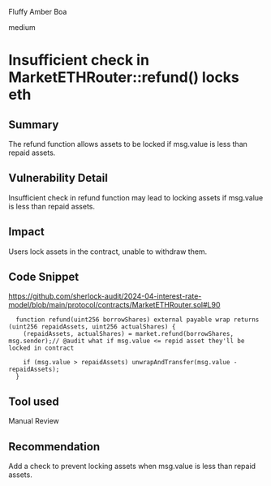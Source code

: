 Fluffy Amber Boa

medium

# Insufficient check in MarketETHRouter::refund() locks eth

## Summary
The refund function allows assets to be locked if msg.value is less than repaid assets.


## Vulnerability Detail
Insufficient check in refund function may lead to locking assets if msg.value is less than repaid assets.


## Impact
Users lock assets in the contract, unable to withdraw them.


## Code Snippet
https://github.com/sherlock-audit/2024-04-interest-rate-model/blob/main/protocol/contracts/MarketETHRouter.sol#L90
```solidity
  function refund(uint256 borrowShares) external payable wrap returns (uint256 repaidAssets, uint256 actualShares) {
    (repaidAssets, actualShares) = market.refund(borrowShares, msg.sender);// @audit what if msg.value <= repid asset they'll be locked in contract

    if (msg.value > repaidAssets) unwrapAndTransfer(msg.value - repaidAssets);
  }

```


## Tool used

Manual Review

## Recommendation
Add a check to prevent locking assets when msg.value is less than repaid assets.


